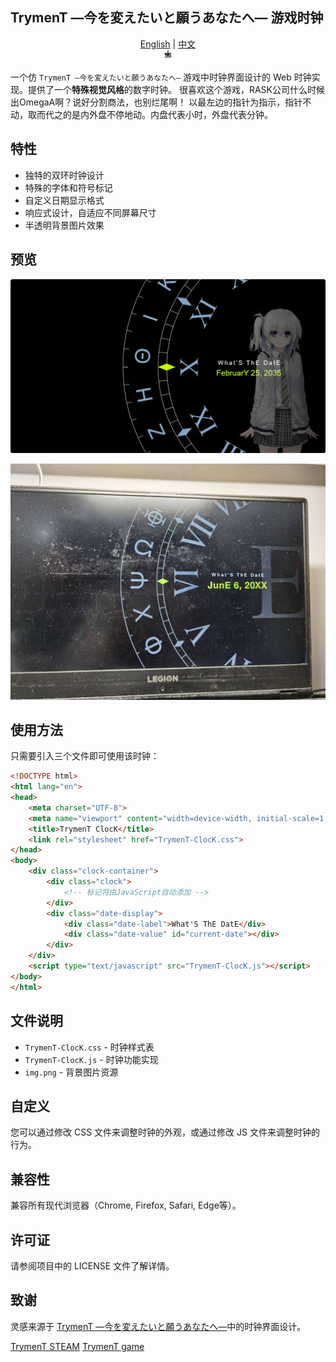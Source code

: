 ## TrymenT ―今を変えたいと願うあなたへ― 游戏时钟

<div align="center"> <a href="README.md">English</a> | <a href="README_zh.md">中文</a> <br/> <svg xmlns="http://www.w3.org/2000/svg" width="16" height="16" viewBox="0 0 24 24" fill="none" stroke="currentColor" stroke-width="2" stroke-linecap="round" stroke-linejoin="round"> <path d="M5 8l6 6 6-6"/> <path d="M12 2v12"/> <path d="M5 17h12a2 2 0 0 0 0-4H7a2 2 0 0 1 0-4h12"/> </svg> </div>

一个仿 `TrymenT ―今を変えたいと願うあなたへ―` 游戏中时钟界面设计的 Web 时钟实现。提供了一个**特殊视觉风格**的数字时钟。
很喜欢这个游戏，RASK公司什么时候出OmegaA啊？说好分割商法，也别烂尾啊！
以最左边的指针为指示，指针不动，取而代之的是内外盘不停地动。内盘代表小时，外盘代表分钟。

## 特性
 - 独特的双环时钟设计
 - 特殊的字体和符号标记
 - 自定义日期显示格式
 - 响应式设计，自适应不同屏幕尺寸
 - 半透明背景图片效果

## 预览
![运行图片TrymenT-ClocK](https://github.com/Tokisaki-Galaxy/TrymenT-ClocK/blob/master/README/result.png)

![游戏中图片](https://github.com/Tokisaki-Galaxy/TrymenT-ClocK/blob/master/README/ins.jpg)


## 使用方法
只需要引入三个文件即可使用该时钟：
```html
<!DOCTYPE html>
<html lang="en">
<head>
    <meta charset="UTF-8">
    <meta name="viewport" content="width=device-width, initial-scale=1.0">
    <title>TrymenT ClocK</title>
    <link rel="stylesheet" href="TrymenT-ClocK.css">
</head>
<body>
    <div class="clock-container">
        <div class="clock">
            <!-- 标记将由JavaScript自动添加 -->
        </div>
        <div class="date-display">
            <div class="date-label">What'S ThE DatE</div>
            <div class="date-value" id="current-date"></div>
        </div>
    </div>
    <script type="text/javascript" src="TrymenT-ClocK.js"></script>
</body>
</html>
```

## 文件说明
 - `TrymenT-ClocK.css` - 时钟样式表
 - `TrymenT-ClocK.js` - 时钟功能实现
 - `img.png` - 背景图片资源

## 自定义
您可以通过修改 CSS 文件来调整时钟的外观，或通过修改 JS 文件来调整时钟的行为。

## 兼容性
兼容所有现代浏览器（Chrome, Firefox, Safari, Edge等）。

## 许可证
请参阅项目中的 LICENSE 文件了解详情。

## 致谢
灵感来源于 [TrymenT ―今を変えたいと願うあなたへ―](https://store.steampowered.com/app/1183260?snr=5000_5100__)中的时钟界面设计。

[TrymenT STEAM](https://store.steampowered.com/app/1183260?snr=5000_5100__)
[TrymenT game](https://re-tryment.com/product/)